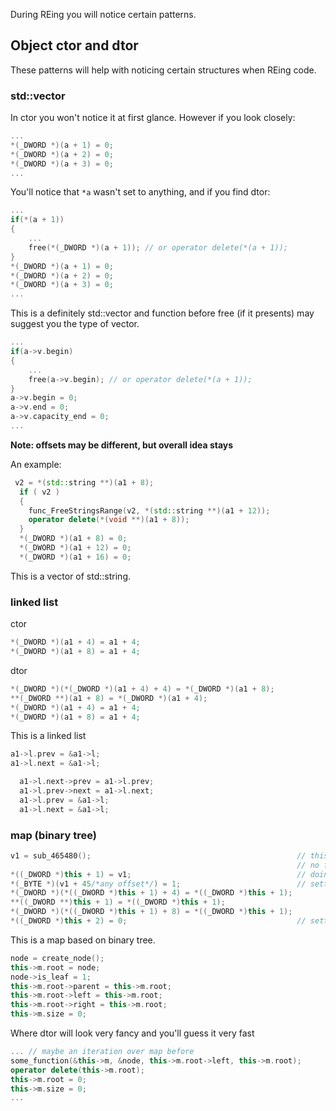 During REing you will notice certain patterns. 

## Object ctor and dtor

These patterns will help with noticing certain structures when REing code.

### std::vector

In ctor you won't notice it at first glance. However if you look closely:

```cpp
...
*(_DWORD *)(a + 1) = 0;
*(_DWORD *)(a + 2) = 0;
*(_DWORD *)(a + 3) = 0;
...
```
You'll notice that `*a` wasn't set to anything, and if you find dtor:
```cpp
...
if(*(a + 1))
{
    ...
    free(*(_DWORD *)(a + 1)); // or operator delete(*(a + 1));
}
*(_DWORD *)(a + 1) = 0;
*(_DWORD *)(a + 2) = 0;
*(_DWORD *)(a + 3) = 0;
...
```
This is a definitely std::vector and function before free (if it presents) may suggest you the type of vector.

```cpp
...
if(a->v.begin)
{
    ...
    free(a->v.begin); // or operator delete(*(a + 1));
}
a->v.begin = 0;
a->v.end = 0;
a->v.capacity_end = 0;
...
```

**Note: offsets may be different, but overall idea stays**

An example:

```cpp
 v2 = *(std::string **)(a1 + 8);
  if ( v2 )
  {
    func_FreeStringsRange(v2, *(std::string **)(a1 + 12));
    operator delete(*(void **)(a1 + 8));
  }
  *(_DWORD *)(a1 + 8) = 0;
  *(_DWORD *)(a1 + 12) = 0;
  *(_DWORD *)(a1 + 16) = 0;
```

This is a vector of std::string.

### linked list

ctor
```cpp
*(_DWORD *)(a1 + 4) = a1 + 4;
*(_DWORD *)(a1 + 8) = a1 + 4;
```

dtor
```cpp
*(_DWORD *)(*(_DWORD *)(a1 + 4) + 4) = *(_DWORD *)(a1 + 8);
**(_DWORD **)(a1 + 8) = *(_DWORD *)(a1 + 4);
*(_DWORD *)(a1 + 4) = a1 + 4;
*(_DWORD *)(a1 + 8) = a1 + 4;
```

This is a linked list

```cpp
a1->l.prev = &a1->l;
a1->l.next = &a1->l;
```

```cpp
  a1->l.next->prev = a1->l.prev;
  a1->l.prev->next = a1->l.next;
  a1->l.prev = &a1->l;
  a1->l.next = &a1->l;
```

### map (binary tree)

```cpp
v1 = sub_465480();                                              // this function has weird stuff and call to *new* with size we'll use later
                                                                // no first field set
*((_DWORD *)this + 1) = v1;                                     // doing some stuff with the second field
*(_BYTE *)(v1 + 45/*any offset*/) = 1;                          // setting some value to 1
*(_DWORD *)(*((_DWORD *)this + 1) + 4) = *((_DWORD *)this + 1);  
**((_DWORD **)this + 1) = *((_DWORD *)this + 1);
*(_DWORD *)(*((_DWORD *)this + 1) + 8) = *((_DWORD *)this + 1); 
*((_DWORD *)this + 2) = 0;                                      // setting third field to zero
```

This is a map based on binary tree. 

```cpp
node = create_node();
this->m.root = node;
node->is_leaf = 1;
this->m.root->parent = this->m.root;
this->m.root->left = this->m.root;
this->m.root->right = this->m.root;
this->m.size = 0;
```

Where dtor will look very fancy and you'll guess it very fast

```cpp
... // maybe an iteration over map before
some_function(&this->m, &node, this->m.root->left, this->m.root);
operator delete(this->m.root);
this->m.root = 0;
this->m.size = 0;
...
```